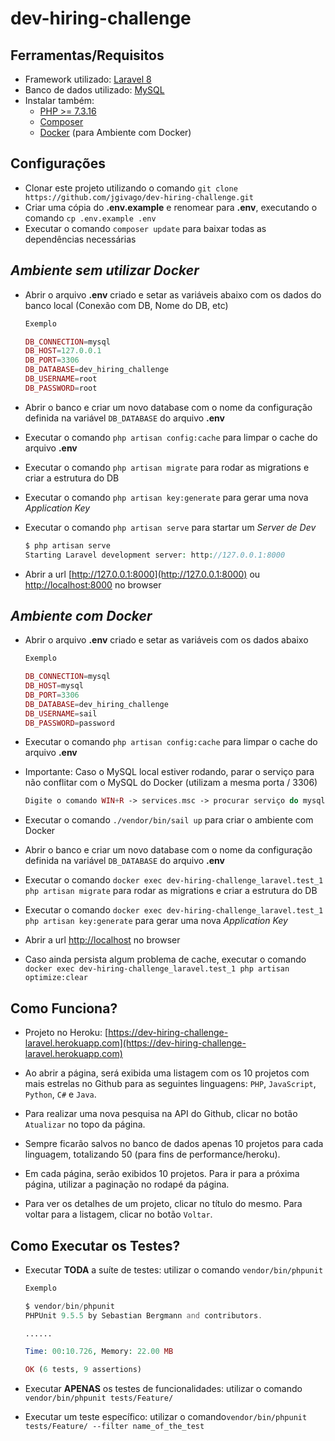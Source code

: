 # dev-hiring-challenge

## **Ferramentas/Requisitos**

- Framework utilizado: [Laravel 8](https://laravel.com/docs/8.x)
- Banco de dados utilizado: [MySQL](https://dev.mysql.com/downloads)
- Instalar também:
    - [PHP >= 7.3.16](http://php.net/downloads.php)
    - [Composer](https://getcomposer.org/download)
    - [Docker](https://docs.docker.com) (para Ambiente com Docker)

## **Configurações**

- Clonar este projeto utilizando o comando `git clone https://github.com/jgivago/dev-hiring-challenge.git`
- Criar uma cópia do **.env.example** e renomear para **.env**, executando o comando `cp .env.example .env`
- Executar o comando `composer update` para baixar todas as dependências necessárias

## _Ambiente sem utilizar **Docker**_ ##

- Abrir o arquivo **.env** criado e setar as variáveis abaixo com os dados do banco local (Conexão com DB, Nome do DB, etc)
    
    ```php
    Exemplo

    DB_CONNECTION=mysql
    DB_HOST=127.0.0.1
    DB_PORT=3306
    DB_DATABASE=dev_hiring_challenge
    DB_USERNAME=root
    DB_PASSWORD=root
    ```

- Abrir o banco e criar um novo database com o nome da configuração definida na variável `DB_DATABASE` do arquivo **.env**
- Executar o comando `php artisan config:cache` para limpar o cache do arquivo **.env**
- Executar o comando `php artisan migrate` para rodar as migrations e criar a estrutura do DB
- Executar o comando `php artisan key:generate` para gerar uma nova *Application Key*
- Executar o comando `php artisan serve` para startar um *Server de Dev*
    
    ```php
    $ php artisan serve
    Starting Laravel development server: http://127.0.0.1:8000
    ```

- Abrir a url [http://127.0.0.1:8000](http://127.0.0.1:8000) ou [http://localhost:8000](http://localhost:8000) no browser

## _Ambiente com **Docker**_ ##

- Abrir o arquivo **.env** criado e setar as variáveis com os dados abaixo
    
    ```php
    Exemplo
    
    DB_CONNECTION=mysql
    DB_HOST=mysql
    DB_PORT=3306
    DB_DATABASE=dev_hiring_challenge
    DB_USERNAME=sail
    DB_PASSWORD=password
    ```

- Executar o comando `php artisan config:cache` para limpar o cache do arquivo **.env**
- Importante: Caso o MySQL local estiver rodando, parar o serviço para não conflitar com o MySQL do Docker (utilizam a mesma porta / 3306)
    
    ```php
    Digite o comando WIN+R -> services.msc -> procurar serviço do mysql -> parar
    ```

- Executar o comando `./vendor/bin/sail up` para criar o ambiente com Docker
- Abrir o banco e criar um novo database com o nome da configuração definida na variável `DB_DATABASE` do arquivo **.env**
- Executar o comando `docker exec dev-hiring-challenge_laravel.test_1 php artisan migrate` para rodar as migrations e criar a estrutura do DB
- Executar o comando `docker exec dev-hiring-challenge_laravel.test_1 php artisan key:generate` para gerar uma nova *Application Key*
- Abrir a url [http://localhost](http://localhost) no browser
- Caso ainda persista algum problema de cache, executar o comando `docker exec dev-hiring-challenge_laravel.test_1 php artisan optimize:clear`

## **Como Funciona?**

- Projeto no Heroku: [https://dev-hiring-challenge-laravel.herokuapp.com](https://dev-hiring-challenge-laravel.herokuapp.com)

- Ao abrir a página, será exibida uma listagem com os 10 projetos com mais estrelas no Github para as seguintes linguagens:
`PHP`, `JavaScript`, `Python`, `C#` e `Java`.

- Para realizar uma nova pesquisa na API do Github, clicar no botão `Atualizar` no topo da página.

- Sempre ficarão salvos no banco de dados apenas 10 projetos para cada linguagem, totalizando 50 (para fins de performance/heroku).

- Em cada página, serão exibidos 10 projetos. Para ir para a próxima página, utilizar a paginação no rodapé da página.

- Para ver os detalhes de um projeto, clicar no título do mesmo. Para voltar para a listagem, clicar no botão `Voltar`.

## **Como Executar os Testes?**

- Executar **TODA** a suíte de testes: utilizar o comando `vendor/bin/phpunit`

    ```php
    Exemplo

    $ vendor/bin/phpunit
    PHPUnit 9.5.5 by Sebastian Bergmann and contributors.

    ......                                                              6 / 6 (100%)

    Time: 00:10.726, Memory: 22.00 MB

    OK (6 tests, 9 assertions)
    ```
- Executar **APENAS** os testes de funcionalidades: utilizar o comando `vendor/bin/phpunit tests/Feature/`
- Executar um teste específico: utilizar o comando`vendor/bin/phpunit tests/Feature/ --filter name_of_the_test`